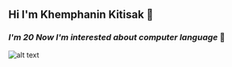 ## **Hi I'm Khemphanin Kitisak** 👋
### *I'm 20 Now I'm interested about computer language* 🔭

![alt text](pngfind.com-doge-meme-png-6349126.png)

<!--
**Khemphanin/Khemphanin** is a ✨ _special_ ✨ repository because its `README.md` (this file) appears on your GitHub profile.

Here are some ideas to get you started:

- 🔭 I’m currently working on ...
- 🌱 I’m currently learning ...
- 👯 I’m looking to collaborate on ...
- 🤔 I’m looking for help with ...
- 💬 Ask me about ...
- 📫 How to reach me: ...
- 😄 Pronouns: ...
- ⚡ Fun fact: ...
-->
